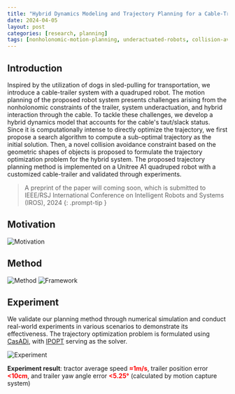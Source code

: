 ```yaml
---
title: "Hybrid Dynamics Modeling and Trajectory Planning for a Cable-Trailer System with a Quadruped Robot"
date: 2024-04-05
layout: post
categories: [research, planning]
tags: [nonholonomic-motion-planning, underactuated-robots, collision-avoidance]
---
```


## Introduction
Inspired by the utilization of dogs in sled-pulling for transportation, we introduce a cable-trailer system with a quadruped robot. The motion planning of the proposed robot system presents challenges arising from the nonholonomic constraints of the trailer, system underactuation, and hybrid interaction through the cable. To tackle these challenges, we develop a hybrid dynamics model that accounts for the cable's taut/slack status. Since it is computationally intense to directly optimize the trajectory, we first propose a search algorithm to compute a sub-optimal trajectory as the initial solution. Then, a novel collision avoidance constraint based on the geometric shapes of objects is proposed to formulate the trajectory optimization problem for the hybrid system. The proposed trajectory planning method is implemented on a Unitree A1 quadruped robot with a customized cable-trailer and validated through experiments.

> A preprint of the paper will coming soon, which is submitted to IEEE/RSJ International Conference on Intelligent Robots and Systems (IROS), 2024
{: .prompt-tip }

## Motivation
![Motivation](/images/slednav/sledinspir.bmp)

## Method
![Method](/images/slednav/sledmethod.bmp)
![Framework](/images/slednav/sledframe.bmp)

## Experiment
We validate our planning method through numerical simulation and conduct real-world experiments in various scenarios to demonstrate its effectiveness. The trajectory optimization problem is formulated using [CasADi](https://web.casadi.org/), with [IPOPT](https://github.com/coin-or/Ipopt) serving as the solver.

![Experiment](/images/slednav/sledtest.bmp)

**Experiment result**: tractor average speed **<font color="red">≈1m/s</font>**, trailer position error **<font color="red"><10cm</font>**, and trailer yaw angle error **<font color="red"><5.25°</font>** (calculated by motion capture system)